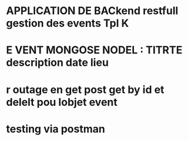 # APPLICATION DE BACkend restfull gestion des events Tpl K
# E VENT MONGOSE NODEL : TITRTE description date lieu
# r outage en get post get by id et delelt pou lobjet event
# testing via postman
